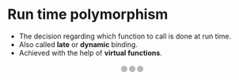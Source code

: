# Run time polymorphism

* The decision regarding which function to call is done at run time.
* Also called **late** or **dynamic** binding.
* Achieved with the help of **virtual functions**.

<p align="center">
&#9678; &#9678; &#9678;
</p>
